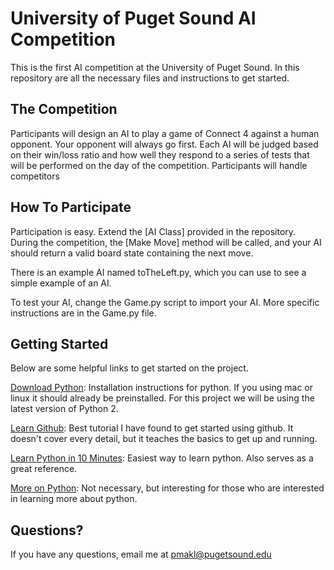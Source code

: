 # University of Puget Sound AI Competition

This is the first AI competition at the University of Puget Sound. In this repository are all the necessary files and instructions to get started.

## The Competition

Participants will design an AI to play a game of Connect 4 against a human opponent. Your opponent will always go first. Each AI will be judged based on their win/loss ratio and how well they respond to a series of tests that will be performed on the day of the competition. Participants will handle competitors

## How To Participate

Participation is easy. Extend the [AI Class] provided in the repository. During the competition, the [Make Move] method will be called, and your AI should return a valid board state containing the next move. 

There is an example AI named toTheLeft.py, which you can use to see a simple example of an AI.

To test your AI, change the Game.py script to import your AI. More specific instructions are in the Game.py file. 


## Getting Started

Below are some helpful links to get started on the project.

[Download Python](http://wiki.python.org/moin/BeginnersGuide/Download): Installation instructions for python. If you using  mac or linux it should already be preinstalled. For this project we will be using the latest version of Python 2.


[Learn Github](http://lifehacker.com/5983680/how-the-heck-do-i-use-github): Best tutorial I have found to get started using github. It doesn't cover every detail, but it teaches the basics to get up and running.

[Learn Python in 10 Minutes](http://korokithakis.net/tutorials/python/): Easiest way to learn python. Also serves as a great reference. 

[More on Python](http://learnpythonthehardway.org): Not necessary, but interesting for those who are interested in learning more about python.

## Questions?
If you have any questions, email me at pmakl@pugetsound.edu
